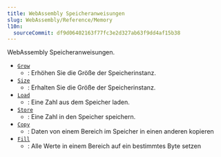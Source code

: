 ```yaml
---
title: WebAssembly Speicheranweisungen
slug: WebAssembly/Reference/Memory
l10n:
  sourceCommit: df9d06402163f77fc3e2d327ab63f9dd4af15b38
---
```


WebAssembly Speicheranweisungen.

- [`Grow`](/de/docs/WebAssembly/Reference/Memory/Grow)
  - : Erhöhen Sie die Größe der Speicherinstanz.
- [`Size`](/de/docs/WebAssembly/Reference/Memory/Size)
  - : Erhalten Sie die Größe der Speicherinstanz.
- [`Load`](/de/docs/WebAssembly/Reference/Memory/Load)
  - : Eine Zahl aus dem Speicher laden.
- [`Store`](/de/docs/WebAssembly/Reference/Memory/Store)
  - : Eine Zahl in den Speicher speichern.
- [`Copy`](/de/docs/WebAssembly/Reference/Memory/Copy)
  - : Daten von einem Bereich im Speicher in einen anderen kopieren
- [`Fill`](/de/docs/WebAssembly/Reference/Memory/Fill)
  - : Alle Werte in einem Bereich auf ein bestimmtes Byte setzen
